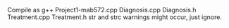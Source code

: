 Compile as g++ Project1-mab572.cpp Diagnosis.cpp Diagnosis.h Treatment.cpp
Treatment.h
str and strc warnings might occur, just ignore.
